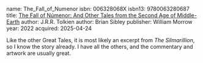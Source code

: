name: The_Fall_of_Numenor
isbn: 006328068X
isbn13: 9780063280687
title: [The Fall of N&uacute;menor: And Other Tales from the Second Age of Middle-Earth](https://a.co/d/cGAxKQl)
author: J.R.R. Tolkien
author: Brian Sibley
publisher: William Morrow
year: 2022
acquired: 2025-04-24

Like the other Great Tales, it is most likely an excerpt from
_The Silmarillion_, so I know the story already.  I have all the others, and
the commentary and artwork are usually great.
